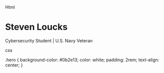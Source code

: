 
Html

<!-- Hero Section -->
<div class="hero">
  <h1>Steven Loucks</h1>
  <p>Cybersecurity Student | U.S. Navy Veteran</p>
</div>

css

.hero {
  background-color: #0b2e13;
  color: white;
  padding: 2rem;
  text-align: center;
}
